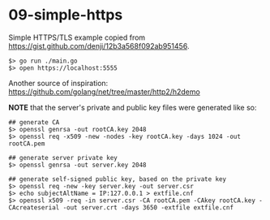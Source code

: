 # 09-simple-https

Simple HTTPS/TLS example copied from https://gist.github.com/denji/12b3a568f092ab951456.

```
$> go run ./main.go
$> open https://localhost:5555
```

Another source of inspiration: https://github.com/golang/net/tree/master/http2/h2demo

**NOTE** that the server's private and public key files were generated like so:

```
## generate CA
$> openssl genrsa -out rootCA.key 2048
$> openssl req -x509 -new -nodes -key rootCA.key -days 1024 -out rootCA.pem

## generate server private key
$> openssl genrsa -out server.key 2048

## generate self-signed public key, based on the private key
$> openssl req -new -key server.key -out server.csr
$> echo subjectAltName = IP:127.0.0.1 > extfile.cnf
$> openssl x509 -req -in server.csr -CA rootCA.pem -CAkey rootCA.key -CAcreateserial -out server.crt -days 3650 -extfile extfile.cnf
```
